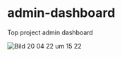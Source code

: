 # admin-dashboard
Top project admin dashboard

![Bild 20 04 22 um 15 22](https://user-images.githubusercontent.com/90112363/164240833-eeae3923-6498-426f-a720-c46437c23787.JPG)
